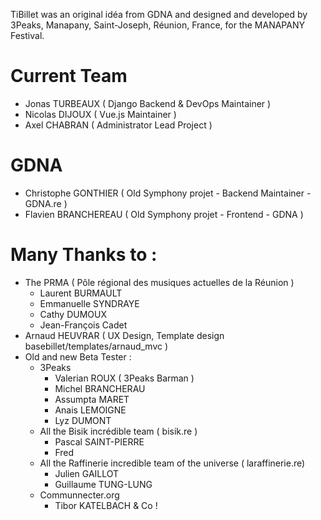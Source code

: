 TiBillet was an original idéa from GDNA and designed and developed by 3Peaks, Manapany, Saint-Joseph, Réunion, France, for the MANAPANY Festival.

# Current Team

- Jonas TURBEAUX ( Django Backend & DevOps Maintainer )
- Nicolas DIJOUX ( Vue.js Maintainer )
- Axel CHABRAN ( Administrator Lead Project )

# GDNA

- Christophe GONTHIER ( Old Symphony projet - Backend Maintainer - GDNA.re )
- Flavien BRANCHEREAU ( Old Symphony projet - Frontend - GDNA )

# Many Thanks to  :

- The PRMA ( Pôle régional des musiques actuelles de la Réunion )
  - Laurent BURMAULT
  - Emmanuelle SYNDRAYE
  - Cathy DUMOUX
  - Jean-François Cadet
- Arnaud HEUVRAR ( UX Design, Template design basebillet/templates/arnaud_mvc )
- Old and new Beta Tester :
  - 3Peaks
    - Valerian ROUX ( 3Peaks Barman )
    - Michel BRANCHERAU
    - Assumpta MARET
    - Anais LEMOIGNE
    - Lyz DUMONT
  - All the Bisik incrédible team ( bisik.re )
    - Pascal SAINT-PIERRE
    - Fred 
  - All the Raffinerie incredible team of the universe ( laraffinerie.re)
    - Julien GAILLOT
    - Guillaume TUNG-LUNG
  - Communnecter.org
    - Tibor KATELBACH & Co !